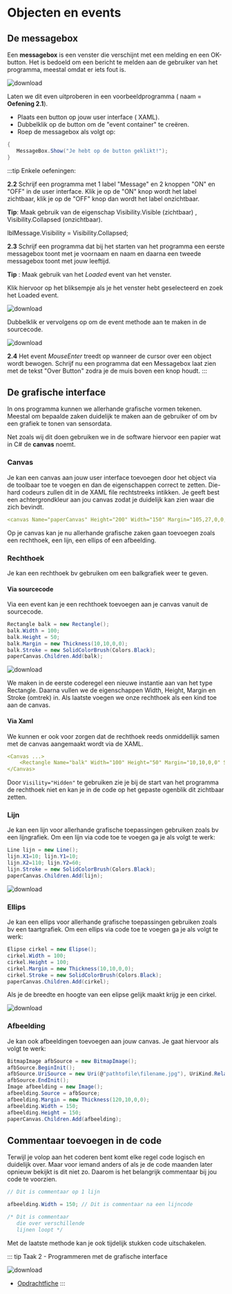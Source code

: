 # Objecten en events

## De messagebox

Een **messagebox** is een venster die verschijnt met een melding en een OK-button. Het is bedoeld om een bericht te melden aan de gebruiker van het programma, meestal omdat er iets fout is.

![download](./images/afbeelding1.png)

Laten we dit even uitproberen in een voorbeeldprogramma ( naam = **Oefening 2.1**).
* Plaats een button op jouw user interface ( XAML).
* Dubbelklik op de button om de "event container" te creëren.
* Roep de messagebox als volgt op:

 ```csharp
 {
    MessageBox.Show("Je hebt op de button geklikt!");
 }
 ```

:::tip Enkele oefeningen:

**2.2** Schrijf een programma met 1 label "Message" en 2 knoppen "ON" en "OFF" in de user interface.
Klik je op de "ON" knop wordt het label zichtbaar, klik je op de "OFF" knop dan wordt het label onzichtbaar.

**Tip**: Maak gebruik van de eigenschap Visibility.Visible (zichtbaar) , Visibility.Collapsed (onzichtbaar).

lblMessage.Visibility = Visibility.Collapsed;

**2.3** Schrijf een programma dat bij het starten van het programma een eerste messagebox toont met je voornaam en naam en daarna een tweede messagebox toont met jouw leeftijd.

**Tip** : Maak gebruik van het *Loaded* event van het venster.

Klik hiervoor op het bliksempje als je het venster hebt geselecteerd en zoek het Loaded event.

![download](./images/afbeelding2.png)

Dubbelklik er vervolgens op om de event methode aan te maken in de sourcecode.

![download](./images/afbeelding3.png)

**2.4** Het event *MouseEnter* treedt op wanneer de cursor over een object wordt bewogen. Schrijf nu een programma dat een Messagebox laat zien met de tekst "Over Button" zodra je de muis boven een knop houdt.
:::

## De grafische interface

In ons programma kunnen we allerhande grafische vormen tekenen. Meestal om bepaalde zaken duidelijk te maken aan de gebruiker of om bv een grafiek te tonen van sensordata.

Net zoals wij dit doen gebruiken we in de software hiervoor een papier wat in C# de **canvas** noemt.

### Canvas

Je kan een canvas aan jouw user interface toevoegen door het object via de toolbaar toe te voegen en dan de eigenschappen correct te zetten. Die-hard codeurs zullen dit in de XAML file rechtstreeks intikken. Je geeft best een achtergrondkleur aan jou canvas zodat je duidelijk kan zien waar die zich bevindt.

```yaml
<canvas Name="paperCanvas" Height="200" Width="150" Margin="105,27,0,0," VerticalAlignment="Top" HorizontalAlignment="Left" Background="LightGray"/>
```
Op je canvas kan je nu allerhande grafische zaken gaan toevoegen zoals een rechthoek, een lijn, een ellips of een afbeelding.

### Rechthoek

Je kan een rechthoek bv gebruiken om een balkgrafiek weer te geven.

#### Via sourcecode

Via een event kan je een rechthoek toevoegen aan je canvas vanuit de sourcecode.

```csharp
Rectangle balk = new Rectangle();
balk.Width = 100;
balk.Height = 50;
balk.Margin = new Thickness(10,10,0,0);
balk.Stroke = new SolidColorBrush(Colors.Black);
paperCanvas.Children.Add(balk);
```
![download](./images/afbeelding4.png)

We maken in de eerste coderegel een nieuwe instantie aan van het type Rectangle. Daarna vullen we de eigenschappen Width, Height, Margin en Stroke (omtrek) in. Als laatste voegen we onze rechthoek als een kind toe aan de canvas.

#### Via Xaml

We kunnen er ook voor zorgen dat de rechthoek reeds onmiddellijk samen met de canvas aangemaakt wordt via de XAML.

```yaml
<Canvas ...>
    <Rectangle Name="balk" Width="100" Height="50" Margin="10,10,0,0" Stroke="Black" Visiblity="Hidden"/>
</Canvas>
```
Door `Visility="Hidden"` te gebruiken zie je bij de start van het programma de rechthoek niet en kan je in de code op het gepaste ogenblik dit zichtbaar zetten.

### Lijn

Je kan een lijn voor allerhande grafische toepassingen gebruiken zoals bv een lijngrafiek.
Om een lijn via code toe te voegen ga je als volgt te werk:

```csharp
Line lijn = new Line();
lijn.X1=10; lijn.Y1=10;
lijn.X2=110; lijn.Y2=60;
lijn.Stroke = new SolidColorBrush(Colors.Black);
paperCanvas.Children.Add(lijn);
```

![download](./images/afbeelding5.png)

### Ellips

Je kan een ellips voor allerhande grafische toepassingen gebruiken zoals bv een taartgrafiek.
Om een ellips via code toe te voegen ga je als volgt te werk:

```csharp
Elipse cirkel = new Elipse();
cirkel.Width = 100;
cirkel.Height = 100;
cirkel.Margin = new Thickness(10,10,0,0);
cirkel.Stroke = new SolidColorBrush(Colors.Black);
paperCanvas.Children.Add(cirkel);
```

Als je de breedte en hoogte van een elipse gelijk maakt krijg je een cirkel.

![download](./images/afbeelding6.png)

### Afbeelding

Je kan ook afbeeldingen toevoegen aan jouw canvas. Je gaat hiervoor als volgt te werk:

```csharp
BitmapImage afbSource = new BitmapImage();
afbSource.BeginInit();
afbSource.UriSource = new Uri(@"pathtofile\filename.jpg"), UriKind.RelativeOrAbsolute);
afbSource.EndInit();
Image afbeelding = new Image();
afbeelding.Source = afbSource;
afbeelding.Margin = new Thickness(120,10,0,0);
afbeelding.Width = 150;
afbeelding.Height = 150;
paperCanvas.Children.Add(afbeelding);
```

## Commentaar toevoegen in de code

Terwijl je volop aan het coderen bent komt elke regel code logisch en duidelijk over. Maar voor iemand anders of als je de code maanden later opnieuw bekijkt is dit niet zo.
Daarom is het belangrijk commentaar bij jou code te voorzien.

```csharp
// Dit is commentaar op 1 lijn 

afbeelding.Width = 150; // Dit is commentaar na een lijncode

/* Dit is commentaar
   die over verschillende
   lijnen loopt */
```
Met de laatste methode kan je ook tijdelijk stukken code uitschakelen.

::: tip Taak 2 - Programmeren met de grafische interface

![download](./images/assignment.png)

* [Opdrachtfiche](assignment.html)
:::

